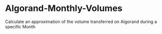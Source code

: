 # Algorand-Monthly-Volumes
Calculate an approximation of the volume transferred on Algorand during a specific Month

